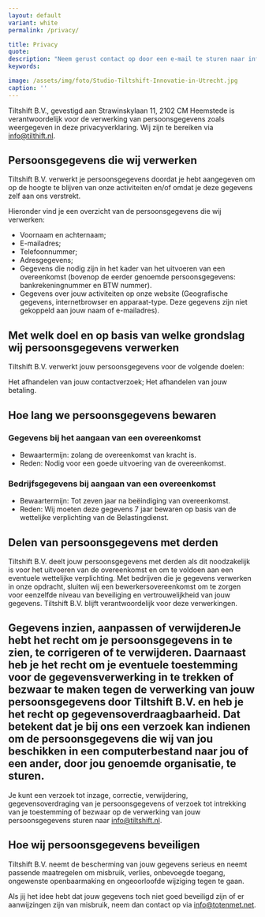 ```yaml
---
layout: default
variant: white
permalink: /privacy/

title: Privacy
quote: 
description: "Neem gerust contact op door een e-mail te sturen naar info@tiltshift.nl of te bellen met +31 (0)20 722 02 07."
keywords: 

image: /assets/img/foto/Studio-Tiltshift-Innovatie-in-Utrecht.jpg
caption: ''
---
```


Tiltshift B.V., gevestigd aan Strawinskylaan 11, 2102 CM Heemstede is verantwoordelijk voor de verwerking van persoonsgegevens zoals weergegeven in deze privacyverklaring. Wij zijn te bereiken via info@tilthift.nl.

## Persoonsgegevens die wij verwerken

Tiltshift B.V. verwerkt je persoonsgegevens doordat je hebt aangegeven om op de hoogte te blijven van onze activiteiten en/of omdat je deze gegevens zelf aan ons verstrekt.

Hieronder vind je een overzicht van de persoonsgegevens die wij verwerken:

- Voornaam en achternaam;
- E-mailadres;
- Telefoonnummer;
- Adresgegevens;
- Gegevens die nodig zijn in het kader van het uitvoeren van een overeenkomst (bovenop de eerder genoemde persoonsgegevens: bankrekeningnummer en BTW nummer).
- Gegevens over jouw activiteiten op onze website (Geografische gegevens, internetbrowser en apparaat-type. Deze gegevens zijn niet gekoppeld aan jouw naam of e-mailadres).

## Met welk doel en op basis van welke grondslag wij persoonsgegevens verwerken

Tiltshift B.V. verwerkt jouw persoonsgegevens voor de volgende doelen:

Het afhandelen van jouw contactverzoek;
Het afhandelen van jouw betaling.

## Hoe lang we persoonsgegevens bewaren

### Gegevens bij het aangaan van een overeenkomst

- Bewaartermijn: zolang de overeenkomst van kracht is.
- Reden: Nodig voor een goede uitvoering van de overeenkomst.

### Bedrijfsgegevens bij aangaan van een overeenkomst

- Bewaartermijn: Tot zeven jaar na beëindiging van overeenkomst.
- Reden: Wij moeten deze gegevens 7 jaar bewaren op basis van de wettelijke verplichting van de Belastingdienst.

## Delen van persoonsgegevens met derden

Tiltshift B.V. deelt jouw persoonsgegevens met derden als dit noodzakelijk is voor het uitvoeren van de overeenkomst en om te voldoen aan een eventuele wettelijke verplichting. Met bedrijven die je gegevens verwerken in onze opdracht, sluiten wij een bewerkersovereenkomst om te zorgen voor eenzelfde niveau van beveiliging en vertrouwelijkheid van jouw gegevens. Tiltshift B.V. blijft verantwoordelijk voor deze verwerkingen.

## Gegevens inzien, aanpassen of verwijderenJe hebt het recht om je persoonsgegevens in te zien, te corrigeren of te verwijderen. Daarnaast heb je het recht om je eventuele toestemming voor de gegevensverwerking in te trekken of bezwaar te maken tegen de verwerking van jouw persoonsgegevens door Tiltshift B.V. en heb je het recht op gegevensoverdraagbaarheid. Dat betekent dat je bij ons een verzoek kan indienen om de persoonsgegevens die wij van jou beschikken in een computerbestand naar jou of een ander, door jou genoemde organisatie, te sturen.

Je kunt een verzoek tot inzage, correctie, verwijdering, gegevensoverdraging van je persoonsgegevens of verzoek tot intrekking van je toestemming of bezwaar op de verwerking van jouw persoonsgegevens sturen naar info@tiltshift.nl.

## Hoe wij persoonsgegevens beveiligen

Tiltshift B.V. neemt de bescherming van jouw gegevens serieus en neemt passende maatregelen om misbruik, verlies, onbevoegde toegang, ongewenste openbaarmaking en ongeoorloofde wijziging tegen te gaan.

Als jij het idee hebt dat jouw gegevens toch niet goed beveiligd zijn of er aanwijzingen zijn van misbruik, neem dan contact op via info@totenmet.net.
